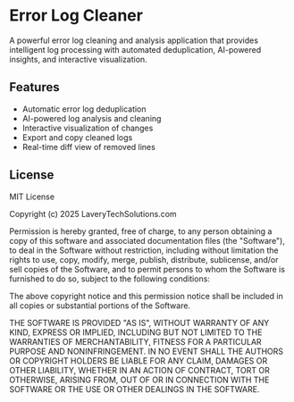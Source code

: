 # Error Log Cleaner

A powerful error log cleaning and analysis application that provides intelligent log processing with automated deduplication, AI-powered insights, and interactive visualization.

## Features

- Automatic error log deduplication
- AI-powered log analysis and cleaning
- Interactive visualization of changes
- Export and copy cleaned logs
- Real-time diff view of removed lines

## License

MIT License

Copyright (c) 2025 LaveryTechSolutions.com

Permission is hereby granted, free of charge, to any person obtaining a copy
of this software and associated documentation files (the "Software"), to deal
in the Software without restriction, including without limitation the rights
to use, copy, modify, merge, publish, distribute, sublicense, and/or sell
copies of the Software, and to permit persons to whom the Software is
furnished to do so, subject to the following conditions:

The above copyright notice and this permission notice shall be included in all
copies or substantial portions of the Software.

THE SOFTWARE IS PROVIDED "AS IS", WITHOUT WARRANTY OF ANY KIND, EXPRESS OR
IMPLIED, INCLUDING BUT NOT LIMITED TO THE WARRANTIES OF MERCHANTABILITY,
FITNESS FOR A PARTICULAR PURPOSE AND NONINFRINGEMENT. IN NO EVENT SHALL THE
AUTHORS OR COPYRIGHT HOLDERS BE LIABLE FOR ANY CLAIM, DAMAGES OR OTHER
LIABILITY, WHETHER IN AN ACTION OF CONTRACT, TORT OR OTHERWISE, ARISING FROM,
OUT OF OR IN CONNECTION WITH THE SOFTWARE OR THE USE OR OTHER DEALINGS IN THE
SOFTWARE.
